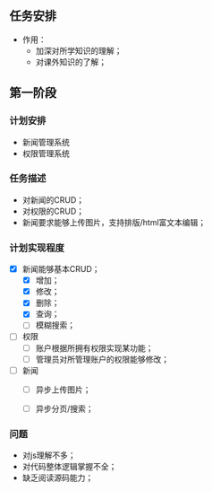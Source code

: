## 任务安排

* 作用：
  * 加深对所学知识的理解；
  * 对课外知识的了解；



## 第一阶段

### 计划安排

* 新闻管理系统
* 权限管理系统



### 任务描述

* 对新闻的CRUD；
* 对权限的CRUD；
* 新闻要求能够上传图片，支持排版/html富文本编辑；



### 计划实现程度

* [x] 新闻能够基本CRUD；
  * [x] 增加；
  * [x] 修改；
  * [x] 删除；
  * [x] 查询；
  * [ ] 模糊搜索；
* [ ] 权限
  * [ ] 账户根据所拥有权限实现某功能；
  * [ ] 管理员对所管理账户的权限能够修改；
* [ ] 新闻
  * [ ] 异步上传图片；
  * [ ] 异步分页/搜索；



### 问题

* 对js理解不多；
* 对代码整体逻辑掌握不全；
* 缺乏阅读源码能力；